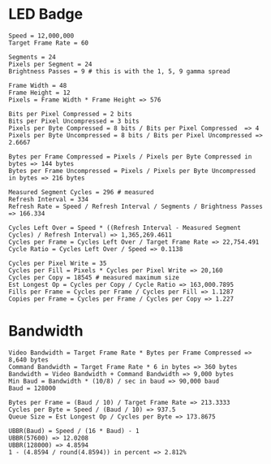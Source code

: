 # LED Badge

    Speed = 12,000,000
    Target Frame Rate = 60
    
    Segments = 24
    Pixels per Segment = 24
    Brightness Passes = 9 # this is with the 1, 5, 9 gamma spread
    
    Frame Width = 48
    Frame Height = 12
    Pixels = Frame Width * Frame Height => 576
    
    Bits per Pixel Compressed = 2 bits
    Bits per Pixel Uncompressed = 3 bits
    Pixels per Byte Compressed = 8 bits / Bits per Pixel Compressed  => 4
    Pixels per Byte Uncompressed = 8 bits / Bits per Pixel Uncompressed => 2.6667
    
    Bytes per Frame Compressed = Pixels / Pixels per Byte Compressed in bytes => 144 bytes
    Bytes per Frame Uncompressed = Pixels / Pixels per Byte Uncompressed in bytes => 216 bytes
    
    Measured Segment Cycles = 296 # measured
    Refresh Interval = 334
    Refresh Rate = Speed / Refresh Interval / Segments / Brightness Passes => 166.334
    
    Cycles Left Over = Speed * ((Refresh Interval - Measured Segment Cycles) / Refresh Interval) => 1,365,269.4611
    Cycles per Frame = Cycles Left Over / Target Frame Rate => 22,754.491
    Cycle Ratio = Cycles Left Over / Speed => 0.1138
    
    Cycles per Pixel Write = 35
    Cycles per Fill = Pixels * Cycles per Pixel Write => 20,160
    Cycles per Copy = 18545 # measured maximum size
    Est Longest Op = Cycles per Copy / Cycle Ratio => 163,000.7895
    Fills per Frame = Cycles per Frame / Cycles per Fill => 1.1287
    Copies per Frame = Cycles per Frame / Cycles per Copy => 1.227
   
# Bandwidth
    
    Video Bandwidth = Target Frame Rate * Bytes per Frame Compressed => 8,640 bytes
    Command Bandwidth = Target Frame Rate * 6 in bytes => 360 bytes
    Bandwidth = Video Bandwidth + Command Bandwidth => 9,000 bytes
    Min Baud = Bandwidth * (10/8) / sec in baud => 90,000 baud
    Baud = 128000
    
    Bytes per Frame = (Baud / 10) / Target Frame Rate => 213.3333
    Cycles per Byte = Speed / (Baud / 10) => 937.5
    Queue Size = Est Longest Op / Cycles per Byte => 173.8675
    
    UBBR(Baud) = Speed / (16 * Baud) - 1
    UBBR(57600) => 12.0208
    UBBR(128000) => 4.8594
    1 - (4.8594 / round(4.8594)) in percent => 2.812%
